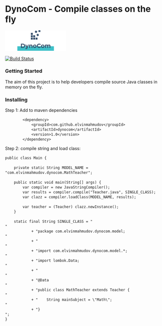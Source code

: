 # DynoCom - Compile classes on the fly

<img src="https://github.com/elvinmahmudov/DynoCom/blob/master/logo.png" width="200"> 


<br/>

[![Build Status](https://travis-ci.org/elvinmahmudov/DynoCom.svg?branch=master)](https://travis-ci.org/elvinmahmudov/DynoCom)


### Getting Started
The aim of this project is to help developers compile source Java classes in memory on the fly.

### Installing
Step 1: Add to maven dependencies

```
        <dependency>
            <groupId>com.github.elvinmahmudov</groupId>
            <artifactId>dynocom</artifactId>
            <version>1.0</version>
        </dependency>
```

Step 2: compile string and load class:

```
public class Main {

    private static String MODEL_NAME = "com.elvinmahmudov.dynocom.MathTeacher";

    public static void main(String[] args) {
        var compiler = new JavaStringCompiler();
        var results = compiler.compile("Teacher.java", SINGLE_CLASS);
        var clazz = compiler.loadClass(MODEL_NAME, results);
        
        var teacher = (Teacher) clazz.newInstance();
    }

    static final String SINGLE_CLASS = "                                      "
            + "package com.elvinmahmudov.dynocom.model;                       "
            + "                                                               "
            + "import com.elvinmahmudov.dynocom.model.*;                      "
            + "import lombok.Data;                                            "
            + "                                                               "
            + "@Data                                                          "
            + "public class MathTeacher extends Teacher {                     "
            + "    String mainSubject = \"Math\";                             "
            + "}                                                              ";
}
```